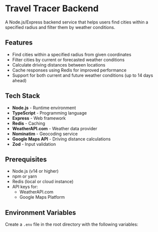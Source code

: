 # Travel Tracer Backend

A Node.js/Express backend service that helps users find cities within a specified radius and filter them by weather conditions.

## Features

- Find cities within a specified radius from given coordinates
- Filter cities by current or forecasted weather conditions
- Calculate driving distances between locations
- Cache responses using Redis for improved performance
- Support for both current and future weather conditions (up to 14 days ahead)

## Tech Stack

- **Node.js** - Runtime environment
- **TypeScript** - Programming language
- **Express** - Web framework
- **Redis** - Caching
- **WeatherAPI.com** - Weather data provider
- **Nominatim** - Geocoding service
- **Google Maps API** - Driving distance calculations
- **Zod** - Input validation

## Prerequisites

- Node.js (v14 or higher)
- npm or yarn
- Redis (local or cloud instance)
- API keys for:
  - WeatherAPI.com
  - Google Maps Platform

## Environment Variables

Create a `.env` file in the root directory with the following variables: 